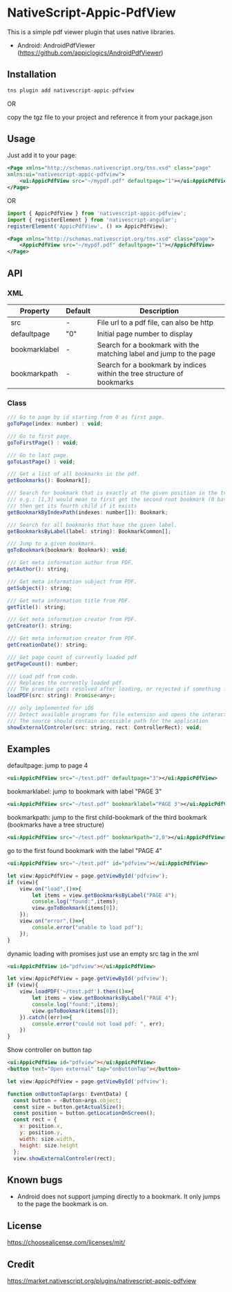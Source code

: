 # NativeScript-Appic-PdfView

This is a simple pdf viewer plugin that uses native libraries.
* Android: AndroidPdfViewer (https://github.com/appiclogics/AndroidPdfViewer)

## Installation

```javascript
tns plugin add nativescript-appic-pdfview
```

OR

copy the tgz file to your project and reference it from your package.json

## Usage

Just add it to your page:

```xml
<Page xmlns="http://schemas.nativescript.org/tns.xsd" class="page"
xmlns:ui="nativescript-appic-pdfview">
    <ui:AppicPdfView src="~/mypdf.pdf" defaultpage="1"></ui:AppicPdfView>
</Page>
```

OR

```js
import { AppicPdfView } from 'nativescript-appic-pdfview';
import { registerElement } from 'nativescript-angular';
registerElement('AppicPdfView', () => AppicPdfView);
```

```xml
<Page xmlns="http://schemas.nativescript.org/tns.xsd" class="page">
    <AppicPdfView src="~/mypdf.pdf" defaultpage="1"></AppicPdfView>
</Page>
```

## API
### XML
| Property | Default | Description |
| --- | --- | --- |
| src | - | File url to a pdf file, can also be http |
| defaultpage | "0" | Initial page number to display |
| bookmarklabel | - | Search for a bookmark with the matching label and jump to the page |
| bookmarkpath | - | Search for a bookmark by indices within the tree structure of bookmarks |

### Class
```js
/// Go to page by id starting from 0 as first page.
goToPage(index: number) : void;

/// Go to first page.
goToFirstPage() : void;

/// Go to last page.
goToLastPage() : void;

/// Get a list of all bookmarks in the pdf.
getBookmarks(): Bookmark[];

/// Search for bookmark that is exactly at the given position in the tree structure
/// e.g.: [1,3] would mean to first get the second root bookmark (0 based index) and
/// then get its fourth child if it exists
getBookmarkByIndexPath(indexes: number[]): Bookmark;

/// Search for all bookmarks that have the given label.
getBookmarksByLabel(label: string): BookmarkCommon[];

/// Jump to a given bookmark.
goToBookmark(bookmark: Bookmark): void;

/// Get meta information author from PDF.
getAuthor(): string;

/// Get meta information subject from PDF.
getSubject(): string;

/// Get meta information title from PDF.
getTitle(): string;

/// Get meta information creator from PDF.
getCreator(): string;

/// Get meta information creator from PDF.
getCreationDate(): string;

/// Get page count of currently loaded pdf
getPageCount(): number;

/// Load pdf from code.
/// Replaces the currently loaded pdf.
/// The promise gets resolved after loading, or rejected if something failed.
loadPDF(src: string): Promise<any>;

/// only implemented for iOS
/// Detect available programs for file extension and opens the interaction controller
/// The source should contain accessible path for the application
showExternalControler(src: string, rect: ControllerRect): void;
```

## Examples
defaultpage: jump to page 4
```xml
<ui:AppicPdfView src="~/test.pdf" defaultpage="3"></ui:AppicPdfView>
```

bookmarklabel: jump to bookmark with label "PAGE 3"
```xml
<ui:AppicPdfView src="~/test.pdf" bookmarklabel="PAGE 3"></ui:AppicPdfView>
```

bookmarkpath: jump to the first child-bookmark of the third bookmark (bookmarks have a tree structure)
```xml
<ui:AppicPdfView src="~/test.pdf" bookmarkpath="2,0"></ui:AppicPdfView>
```

go to the first found bookmark with the label "PAGE 4"
```html
<ui:AppicPdfView src="~/test.pdf" id="pdfview"></ui:AppicPdfView>
```
```js
let view:AppicPdfView = page.getViewById('pdfview');
if (view){
    view.on("load",()=>{
        let items = view.getBookmarksByLabel("PAGE 4");
        console.log("found:",items);
        view.goToBookmark(items[0]);
    });
    view.on("error",()=>{
        console.error("unable to load pdf");
    });
}
```

dynamic loading with promises
just use an empty src tag in the xml
```html
<ui:AppicPdfView id="pdfview"></ui:AppicPdfView>
```
```js
let view:AppicPdfView = page.getViewById('pdfview');
if (view){
    view.loadPDF('~/test.pdf').then(()=>{
        let items = view.getBookmarksByLabel("PAGE 4");
        console.log("found:",items);
        view.goToBookmark(items[0]);
    }).catch((err)=>{
        console.error("could not load pdf: ", err);
    })
}
```

Show controller on button tap
```html
<ui:AppicPdfView id="pdfview"></ui:AppicPdfView>
<button text="Open external" tap="onButtonTap"></button>
```
```js
let view:AppicPdfView = page.getViewById('pdfview');

function onButtonTap(args: EventData) {
  const button = <Button>args.object;
  const size = button.getActualSize();
  const position = button.getLocationOnScreen();
  const rect = {
    x: position.x,
    y: position.y,
    width: size.width,
    height: size.height
  };
  view.showExternalControler(rect);
```

## Known bugs
* Android does not support jumping directly to a bookmark. It only jumps to the page the bookmark is on.

## License
https://choosealicense.com/licenses/mit/

## Credit
https://market.nativescript.org/plugins/nativescript-appic-pdfview

